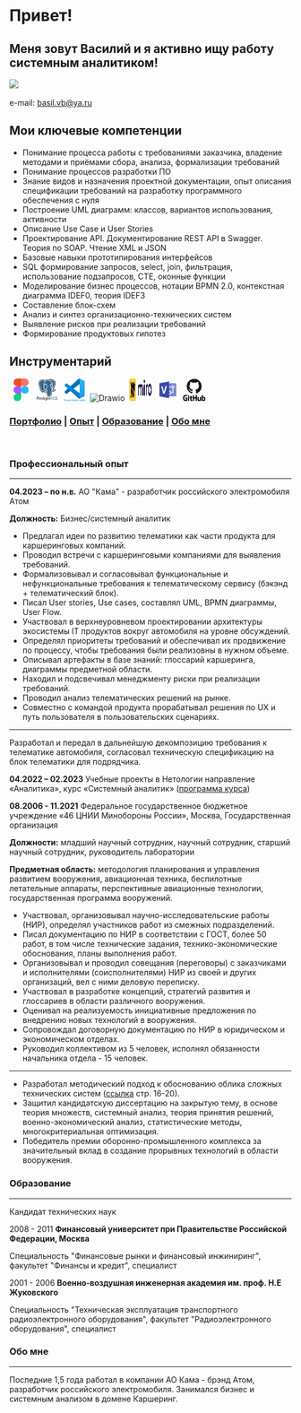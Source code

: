 # Привет!
## Меня зовут Василий и я активно ищу работу системным аналитиком!

<div id="badges">
  <a href="https://t.me/basil_vb">
    <img src="https://img.shields.io/badge/Telegram-blue?logo=telegram&logoColor=white&style=for-the-badge"/>
  </a>
</div>

e-mail: basil.vb@ya.ru

## Мои ключевые компетенции

* Понимание процесса работы с требованиями заказчика, владение методами и приёмами сбора, анализа, формализации требований
* Понимание процессов разработки ПО
* Знание видов и назначения проектной документации, опыт описания спецификации требований на разработку программного обеспечения с нуля
* Построение UML диаграмм: классов, вариантов использования, активности
* Описание Use Case и User Stories
* Проектирование API. Документирование REST API в Swagger. Теория по SOAP. Чтение XML и JSON
* Базовые навыки прототипирования интерфейсов
* SQL формирование запросов, select, join, фильтрация, использование подзапросов, CTE, оконные функции
* Моделирование бизнес процессов, нотации BPMN 2.0, контекстная диаграмма IDEF0, теория IDEF3
* Составление блок-схем
* Анализ и синтез организационно-технических систем
* Выявление рисков при реализации требований
* Формирование продуктовых гипотез


## Инструментарий

<div>
  <img src="https://github.com/devicons/devicon/blob/1119b9f84c0290e0f0b38982099a2bd027a48bf1/icons/figma/figma-original.svg" title="Figma" alt="Figma" width="40" height="40"/>&nbsp;
  <img src="https://github.com/devicons/devicon/blob/1119b9f84c0290e0f0b38982099a2bd027a48bf1/icons/postgresql/postgresql-original-wordmark.svg" title="PostgreSQL" alt="PostgreSQL" width="40" height="40"/>&nbsp;
  <img src="https://github.com/devicons/devicon/blob/master/icons/vscode/vscode-original-wordmark.svg" title="VSCode" alt="VSCode" width="40" height="40"/>&nbsp;
  <img src="https://github.com/jgraph/drawio-desktop/blob/b0ac2e0c39f89cccdc0080873cd662b08d635c4d/build/icon.svg" title="Drawio" alt="Drawio" width="40" height="40"/>&nbsp;
  <img src="https://github.com/Basil518/Demo_HomeWork/blob/e7114e2ee91796b1c3c004b52d173567f3c6e75a/miro_logo.svg" title="Miro" alt="Miro" width="40" height="40"/>&nbsp;
  <img src="https://github.com/Basil518/Demo_HomeWork/blob/main/icons8-microsoft-visio-96.svg" title="Visio" alt="Visio" width="40" height="40"/>&nbsp;
  <img src="https://github.com/devicons/devicon/blob/1119b9f84c0290e0f0b38982099a2bd027a48bf1/icons/github/github-original-wordmark.svg" title="GitHub" **alt="GitHub" width="40" height="40"/>
</div>

### [Портфолио](https://github.com/Basil518/Basil518/blob/8d7c064b586779a27f385c649ec7f83412dac3ef/Portfolio.md) | [Опыт](#профессиональный-опыт) | [Образование](#образование) | [Обо мне](#обо-мне)
  
<div id="header" align="center">
  <img src="https://komarev.com/ghpvc/?username=Basil518&style=flat-square&color=blue" alt=""/>
</div>



### Профессиональный опыт
---
**04.2023 – по н.в.** АО "Кама" - разработчик российского электромобиля Атом

**Должность:** Бизнес/системный аналитик

* Предлагал идеи по развитию телематики как части продукта для каршеринговых компаний.
* Проводил встречи с каршеринговыми компаниями для выявления требований.
* Формализовывал и согласовывал функциональные и нефункциональные требования к телематическому сервису (бэкэнд + телематический блок).
* Писал User stories, Use cases, составлял UML, BPMN диаграммы, User Flow.
* Участвовал в верхнеуровневом проектировании архитектуры экосистемы IT продуктов вокруг автомобиля на уровне обсуждений.
* Определял приоритеты требований и обеспечивал их продвижение по процессу, чтобы требования были реализовны в нужном объеме.
* Описывал артефакты в базе знаний: глоссарий каршеринга, диаграммы предметной области.
* Находил и подсвечивал менеджменту риски при реализации требований.
* Проводил анализ телематических решений на рынке.
* Совместно с командой продукта прорабатывал решения по UX и путь пользователя в пользовательских сценариях.
___
Разработал и передал в дальнейшую декомпозицию требования к телематике автомобиля, согласовал техническую спецификацию на блок телематики для подрядчика.

**04.2022 – 02.2023**   Учебные проекты в Нетологии направление «Аналитика», курс «Системный аналитик» ([программа курса](https://netology.ru/programs/systems-analyst?utm_source=yandex&utm_medium=cpc&utm_campaign=bds_sal_ou_ya_retarget_test&utm_term=%D0%BA%D1%83%D1%80%D1%81%D1%8B%20%D1%81%D0%B8%D1%81%D1%82%D0%B5%D0%BC%D0%BD%D1%8B%D0%B9%20%D0%B0%D0%BD%D0%B0%D0%BB%D0%B8%D1%82%D0%B8%D0%BA&utm_content=k50id|0100000031936517474_31936517474|cid|61622017|gid|4570363348|aid|10725523026|adp|no|pos|premium1|src|search_none|dvc|desktop|main&_openstat=ZGlyZWN0LnlhbmRleC5ydTs2MTYyMjAxNzsxMDcyNTUyMzAyNjt5YW5kZXgucnU6cHJlbWl1bQ&yclid=12377408587225628671))

**08.2006 - 11.2021** Федеральное государственное бюджетное учреждение «46 ЦНИИ Минобороны России», Москва, Государственная организация

**Должности:** младший научный сотрудник, научный сотрудник, старший научный сотрудник, руководитель лаборатории

**Предметная область:** методология планирования и управления развитием вооружения, авиационная техника, беспилотные летательные аппараты, перспективные авиационные технологии, государственная программа вооружений.

* Участвовал, организовывал научно-исследовательские работы (НИР), определял участников работ из смежных подразделений.
* Писал документацию по НИР в соответствии с ГОСТ, более 50 работ, в том числе технические задания, технико-экономические обоснования, планы выполнения работ.
* Организовывал и проводил совещания (переговоры) с заказчиками и исполнителями (соисполнителями) НИР из своей и других организаций, вел с ними деловую переписку.
* Участвовал в разработке концепций, стратегий развития и глоссариев в области различного вооружения.
* Оценивал на реализуемость инициативные предложения по внедрению новых технологий в вооружения.
* Сопровождал договорную документацию по НИР в юридическом и экономическом отделах.
* Руководил коллективом из 5 человек, исполнял обязанности начальника отдела - 15 человек.
___
* Разработал методический подход к обоснованию облика сложных технических систем ([ссылка](http://www.viek.ru/vie_19_4.pdf) стр. 16-20).
* Защитил кандидатскую диссертацию на закрытую тему, в основе теория множеств, системный анализ, теория принятия решений, военно-экономический анализ, статистические методы, многокритериальная оптимизация.
* Победитель премии оборонно-промышленного комплекса за значительный вклад в создание прорывных технологий в области вооружения.

### Образование
---
Кандидат технических наук

2008 - 2011 **Финансовый университет при Правительстве Российской Федерации, Москва**

Специальность "Финансовые рынки и финансовый инжиниринг", факультет "Финансы и кредит", специалист

2001 - 2006 **Военно-воздушная инженерная академия им. проф. Н.Е Жуковского**

Специальность "Техническая эксплуатация транспортного радиоэлектронного оборудования", факультет "Радиоэлектронного оборудования", специалист

### Обо мне
___
Последние 1,5 года работал в компании АО Кама - брэнд Атом, разработчик российского электромобиля. Занимался бизнес и системным анализом в домене Каршеринг.
